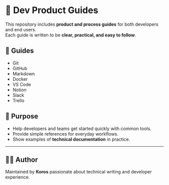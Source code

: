 # 📘 Dev Product Guides  

This repository includes **product and process guides** for both developers and end users.  
Each guide is written to be **clear, practical, and easy to follow**.  


## 📂 Guides  

- Git  
- GitHub  
- Markdown  
- Docker  
- VS Code  
- Notion  
- Slack  
- Trello  


## 🎯 Purpose  

- Help developers and teams get started quickly with common tools.  
- Provide simple references for everyday workflows.  
- Show examples of **technical documentation** in practice.  

---

## ✍🏽 Author  

Maintained by **Koros** passionate about technical writing and developer experience.  

